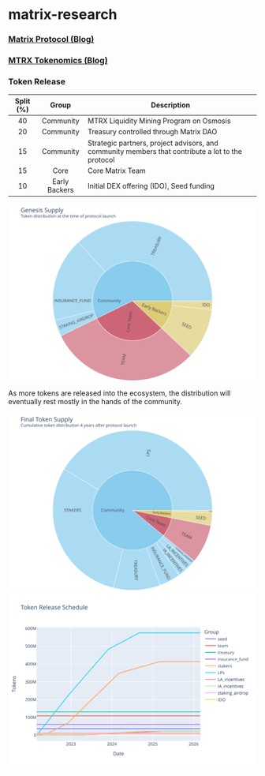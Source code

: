 # matrix-research


### [Matrix Protocol (Blog)][blog-matrix]

### [MTRX Tokenomics (Blog)][blog-tokenomics]

[blog-matrix]: https://github.com/MatrixDao/matrix-blog/blob/main/blog-posts/blog-matrix.pdf
[blog-tokenomics]: https://github.com/MatrixDao/matrix-blog/blob/main/blog-posts/blog-tokenomics.pdf

### Token Release

| Split (%) | Group | Description |  
| :---: | :----: | ---- | 
| 40 | Community | MTRX Liquidity Mining Program on Osmosis |
| 20 | Community | Treasury controlled through Matrix DAO | 
| 15 | Community | Strategic partners, project advisors, and community members that contribute a lot to the protocol   | 
| 15 | Core | Core Matrix Team | 
| 10 | Early Backers | Initial DEX offering (IDO), Seed funding | 

<img src="plots/genesis_supply.svg">

As more tokens are released into the ecosystem, the distribution will eventually rest mostly in the hands of the community.

<img src="plots/final_token_supply.svg">

<img src="plots/token_release_schedule.svg">
